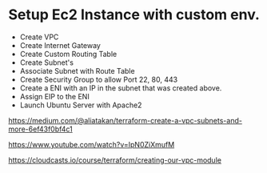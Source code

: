 # Setup Ec2 Instance with custom env. 
<!--  -->
- Create VPC 
- Create Internet Gateway
- Create Custom Routing Table
- Create Subnet's 
- Associate Subnet with Route Table
- Create Security Group to allow Port 22, 80, 443
- Create a ENI with an IP in the subnet that was created above.
- Assign EIP to the ENI
- Launch Ubuntu Server with Apache2 

https://medium.com/@aliatakan/terraform-create-a-vpc-subnets-and-more-6ef43f0bf4c1

https://www.youtube.com/watch?v=IpN0ZiXmufM

https://cloudcasts.io/course/terraform/creating-our-vpc-module

